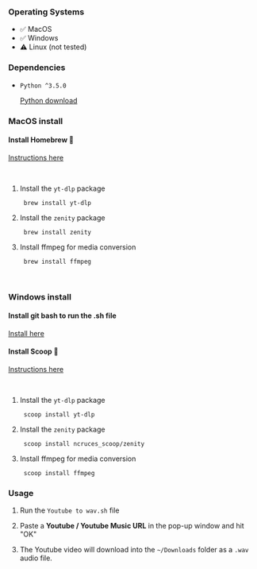 ### Operating Systems

- ✅ MacOS
- ✅ Windows
- ⚠️ Linux (not tested)

### Dependencies

- `Python ^3.5.0`

  [Python download](https://www.python.org/downloads/)

### MacOS install

#### Install Homebrew 🍺

[Instructions here](https://brew.sh/)

<br/>

1. Install the `yt-dlp` package

        brew install yt-dlp
  
2. Install the `zenity` package

        brew install zenity

3. Install ffmpeg for media conversion

        brew install ffmpeg

<br/>

### Windows install

#### Install git bash to run the .sh file

[Install here](https://git-scm.com/downloads)

#### Install Scoop 🍨

[Instructions here](https://scoop.sh/)

<br/>

1. Install the `yt-dlp` package

        scoop install yt-dlp
  
2. Install the `zenity` package

        scoop install ncruces_scoop/zenity

3. Install ffmpeg for media conversion

        scoop install ffmpeg
   
### Usage

1. Run the `Youtube to wav.sh` file
   
2. Paste a **Youtube / Youtube Music URL** in the pop-up window and hit "OK"

3. The Youtube video will download into the `~/Downloads` folder as a `.wav` audio file.
